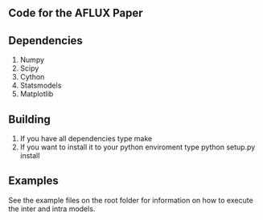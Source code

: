 Code for the AFLUX Paper
-----

Dependencies
--

   1. Numpy
   2. Scipy
   3. Cython
   4. Statsmodels
   5. Matplotlib

Building
--

   1. If you have all dependencies type make
   2. If you want to install it to your python enviroment type python setup.py install

Examples
--
See the example files on the root folder for information on how to execute the inter and intra models.
